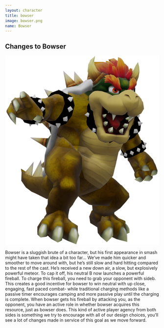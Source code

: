 ```yaml
---
layout: character
title: bowser
image: bowser.png
name: Bowser
---
```


## Changes to Bowser
![Bowser](/images/content/css/bowser.png)

 Bowser is a sluggish brute of a character, but his first appearance in smash might have taken that idea a bit too far… We’ve made him quicker and smoother to move around with, but he’s still slow and hard hitting compared to the rest of the cast. He’s received a new down air, a slow, but explosively powerful meteor. To cap it off, his neutral B now launches a powerful fireball. To charge this fireball, you need to grab your opponent with sideb. This creates a good incentive for bowser to win neutral with up close, engaging, fast paced combat- while traditional charging methods like a passive timer encourages camping and more passive play until the charging is complete. When bowser gets his fireball by attacking you, as the opponent, you have an active role in whether bowser acquires this resource, just as bowser does. This kind of active player agency from both sides is something we try to encourage with all of our design choices, you’ll see a lot of changes made in service of this goal as we move forward.
